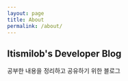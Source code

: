 ```yaml
---
layout: page
title: About
permalink: /about/
---
```


## Itismilob's Developer Blog

공부한 내용을 정리하고 공유하기 위한 블로그
